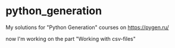 # python_generation
My solutions for "Python Generation" courses on https://pygen.ru/

now I'm working on the part "Working with csv-files"

